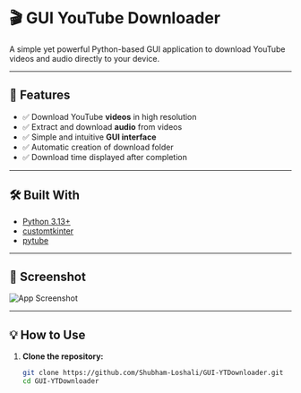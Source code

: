 
# 🎬 GUI YouTube Downloader

A simple yet powerful Python-based GUI application to download YouTube videos and audio directly to your device.  

---

## 🚀 Features

- ✅ Download YouTube **videos** in high resolution
- ✅ Extract and download **audio** from videos
- ✅ Simple and intuitive **GUI interface**
- ✅ Automatic creation of download folder
- ✅ Download time displayed after completion

---

## 🛠️ Built With

- [Python 3.13+](https://www.python.org/downloads/)
- [customtkinter](https://github.com/TomSchimansky/CustomTkinter)
- [pytube](https://github.com/pytube/pytube)

---

## 📸 Screenshot

![App Screenshot](screenshot.png) <!-- Replace with your actual screenshot path -->

---

## 💡 How to Use

1. **Clone the repository:**
   ```bash
   git clone https://github.com/Shubham-Loshali/GUI-YTDownloader.git
   cd GUI-YTDownloader
